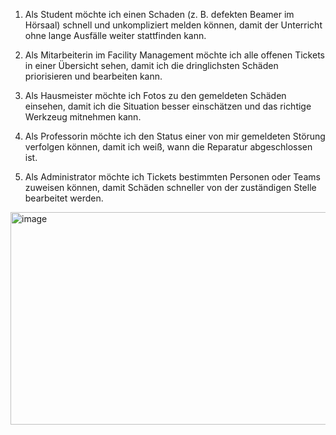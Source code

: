 1. Als Student möchte ich einen Schaden (z. B. defekten Beamer im Hörsaal) schnell und unkompliziert melden können, damit der Unterricht ohne lange Ausfälle weiter stattfinden kann.

2. Als Mitarbeiterin im Facility Management möchte ich alle offenen Tickets in einer Übersicht sehen, damit ich die dringlichsten Schäden priorisieren und bearbeiten kann.

3. Als Hausmeister möchte ich Fotos zu den gemeldeten Schäden einsehen, damit ich die Situation besser einschätzen und das richtige Werkzeug mitnehmen kann.

4. Als Professorin möchte ich den Status einer von mir gemeldeten Störung verfolgen können, damit ich weiß, wann die Reparatur abgeschlossen ist.

5. Als Administrator möchte ich Tickets bestimmten Personen oder Teams zuweisen können, damit Schäden schneller von der zuständigen Stelle bearbeitet werden.



<img width="1117" height="340" alt="image" src="https://github.com/user-attachments/assets/5f884856-71b0-4cf9-b7e1-0bc076075cbb" />

